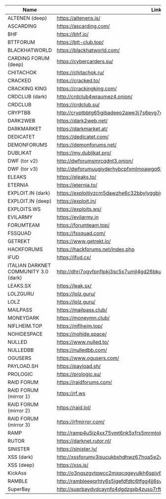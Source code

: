 |Name|Link|
| ------ | ------ |
|ALTENEN (deep)| https://altenens.is/|
|ASCARDING| https://ascarding.com/|
|BHF| https://bhf.io/|
|BTTFORUM| https://btt-club.top/|
|BLACKHATWORLD| https://blackhatworld.com/|
|CARDING FORUM (deep)| https://cybercarders.su/|
|CHITACHOK| https://chitachok.ru/|
|CRACKED| https://cracked.to/|
|CRACKING KING| https://crackingking.com/|
|CRDCLUB (dark)| http://crdclub4wraumez4.onion/|
|CRDCLUB| https://crdclub.su/|
|CRYPTBB| http://cryptbbtg65gibadeeo2awe3j7s6evg7eklserehqr4w4e2bis5tebid.onion/|
|DARK2WEB| https://dark2web.net/|
|DARKMARKET| https://darkmarket.at/|
|DEDICATET| https://dedicatet.com/|
|DEMONFORUMS| https://demonforums.net/|
|DUBLIKAT| https://my.dublikat.pro/|
|DWF (tor v2)| http://dwforumsmrcqdnt3.onion/|
|DWF (tor v3)| http://dwforumuugiyderhybcpfxmlmoawgq6z3w6hk45nrnem3p7kwszhybad.onion|
|ELEAKS| https://eleaks.to/|
|ETERNIA| https://eternia.to/|
|EXPLOIT.IN (dark)| https://exploitivzcm5dawzhe6c32bbylyggbjvh5dyvsvb5lkuz5ptmunkmqd.onion/|
|EXPLOIT.IN (deep)| https://exploit.in/|
|EXPLOITS.WS| https://exploits.ws/|
|EVILARMY| https://evilarmy.in|
|FORUMTEAM| https://forumteam.top/|
|FSSQUAD| https://fssquad.com/|
|GETREKT| https://www.getrekt.io/|
|HACKFORUMS| https://hackforums.net/index.php|
|IFUD| https://ifud.cx/|
|ITALIAN DARKNET COMMUNITY 3.0 (dark)| http://dhri7ogvfpnflpkj3sc5x7umjl4gd26bkukzotbwdy76yjp5qvhjzmqd.onion|
|LEAKS.SX| https://leak.sx/|
|LOLZGURU| https://lolz.guru/|
|LOLZ| https://lolz.guru/|
|MAILPASS| https://mailpass.club/|
|MONEYDARK| https://moneymn.club/|
|NIFLHEIM.TOP| https://niflheim.top/|
|NOHIDESPACE| https://nohide.space/|
|NULLED| https://www.nulled.to/|
|NULLEDBB| https://nulledbb.com/|
|OGUSERS| https://www.ogusers.com/|
|PAYLOAD.SH| https://payload.sh/|
|PROLOGIC| https://prologic.su/|
|RAID FORUM| https://raidforums.com/|
|RAID FORUM (mirror 1)| https://rf.ws|
|RAID FORUM (mirror 2)| https://raid.lol/|
|RAID FORUM (mirror 3)| https://rfmirror.com/|
|RAMP| http://ramp4u5iz4xx75vmt6nk5xfrs5mrmtokzszqxhhkjqlk7pbwykaz7zid.onion/login/|
|RUTOR| https://darknet.rutor.nl/|
|SINISTER| https://sinister.ly/|
|XSS (dark)| http://xssforumv3isucukbxhdhwz67hoa5e2voakcfkuieq4ch257vsburuid.onion/|
|XSS (deep)| https://xss.is/|
|KickAss |http://o3nqszgvtqwcc2mxqcqgeyulkh6spiv6yaahgu7znaphzmikfvpu5aad.onion/ |
|RAMBLE| http://rambleeeqrhty6s5jgefdfdtc6tfgg4jj6svr4jpgk4wjtg3qshwbaad.onion/| 
|SuperBay | http://suprbaydvdcaynfo4dgdzgxb4zuso7rftlil5yg5kqjefnw4wq4ulcad.onion/ | 
